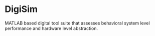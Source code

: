 # DigiSim
MATLAB based digital tool suite that assesses behavioral system level performance and hardware level abstraction.
